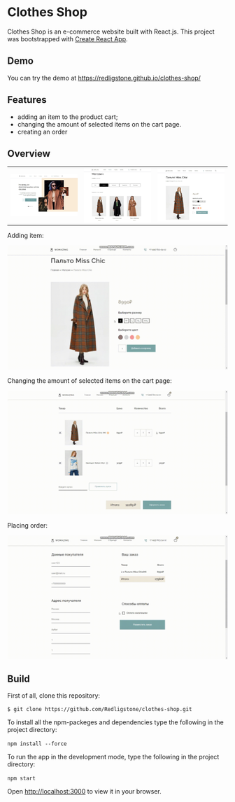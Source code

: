# Clothes Shop

Clothes Shop is an e-commerce website built with React.js. This project was bootstrapped with [Create React App](https://github.com/facebook/create-react-app).

## Demo

You can try the demo at https://redligstone.github.io/clothes-shop/

## Features

- adding an item to the product cart;
- changing the amount of selected items on the cart page.
- creating an order

## Overview

<table>
  <tr>
    <td><img src="/showCase/images/MainPage.jpg" alt="main"></td>
    <td><img src="/showCase/images/ShopPage.jpg" alt="shop page"></td>
    <td><img src="/showCase/images/ItemCard.jpg" alt="item card"></td>
  </tr>
</table>


Adding item:

![add-item.gif](https://github.com/Redligstone/clothes-shop/blob/master/showCase/gifs/add-item.gif)

Changing the amount of selected items on the cart page:


 ![product-cart.gif](https://github.com/Redligstone/clothes-shop/blob/master/showCase/gifs/product-cart.gif)

Placing order:

![place-order.gif](https://github.com/Redligstone/clothes-shop/blob/master/showCase/gifs/place-order.gif)

## Build

First of all, clone this repository:

```
$ git clone https://github.com/Redligstone/clothes-shop.git
```

To install all the npm-packeges and dependencies type the following in the project directory:

`npm install --force`

To run the app in the development mode, type the following in the project directory:

`npm start`

Open [http://localhost:3000](http://localhost:3000) to view it in your browser.
